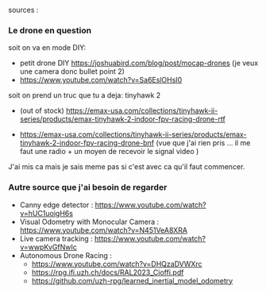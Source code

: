 sources :

### Le drone en question

soit on va en mode DIY:

- petit drone DIY https://joshuabird.com/blog/post/mocap-drones (je veux une camera donc bullet point 2)
- https://www.youtube.com/watch?v=Sa6EslOHsI0

soit on prend un truc que tu a deja: tinyhawk 2

-  (out of stock) https://emax-usa.com/collections/tinyhawk-ii-series/products/emax-tinyhawk-2-indoor-fpv-racing-drone-rtf

- https://emax-usa.com/collections/tinyhawk-ii-series/products/emax-tinyhawk-2-indoor-fpv-racing-drone-bnf (vue que j'ai rien pris ... il me faut une radio + un moyen de recevoir le signal video )

J'ai mis ca mais je sais meme pas si c'est avec ca qu'il faut commencer.

### Autre source que j'ai besoin de regarder

- Canny edge detector : https://www.youtube.com/watch?v=hUC1uoigH6s
- Visual Odometry with Monocular Camera : https://www.youtube.com/watch?v=N451VeA8XRA
- Live camera tracking : https://www.youtube.com/watch?v=wwpKvGfNwIc
- Autonomous Drone Racing :
	- https://www.youtube.com/watch?v=DHQzaDVWXrc
	- https://rpg.ifi.uzh.ch/docs/RAL2023_Cioffi.pdf
	- https://github.com/uzh-rpg/learned_inertial_model_odometry

